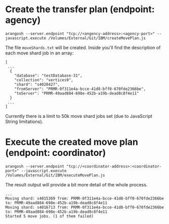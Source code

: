 # Create the transfer plan (endpoint: agency)
`arangosh --server.endpoint "tcp://<angency-address>:<agency-port>" --javascript.execute /Volumes/External/Git/IBM/createMovePlan.js`

The file `moveShards.txt` will be created. Inside you'll find the description of each move shard job in an array:
```
[
 ... 
  {
    "database": "testDatabase-31",
    "collection": "vertices9",
    "shard": "s4020427",
    "fromServer": "PRMR-0f311e4a-bcce-41d8-bff0-670fde2366be",
    "toServer": "PRMR-49aad884-698e-452b-a19b-dead8c8f4e11"
  }
 ...
]
```

Currently there is a limit to 50k move shard jobs set (due to JavaScript String limitations).

# Execute the created move plan (endpoint: coordinator)
`arangosh --server.endpoint "tcp://<coordinator-address>:<coordinator-port>" --javascript.execute /Volumes/External/Git/IBM/executeMovePlan.js`

The result output will provide a bit more detail of the whole process.

```
...
Moving shard: s4015369 from: PRMR-0f311e4a-bcce-41d8-bff0-670fde2366be to: PRMR-49aad884-698e-452b-a19b-dead8c8f4e11
Moving shard: s4016713 from: PRMR-0f311e4a-bcce-41d8-bff0-670fde2366be to: PRMR-49aad884-698e-452b-a19b-dead8c8f4e11
Started 5 move jobs. (1 of them failed)
```
